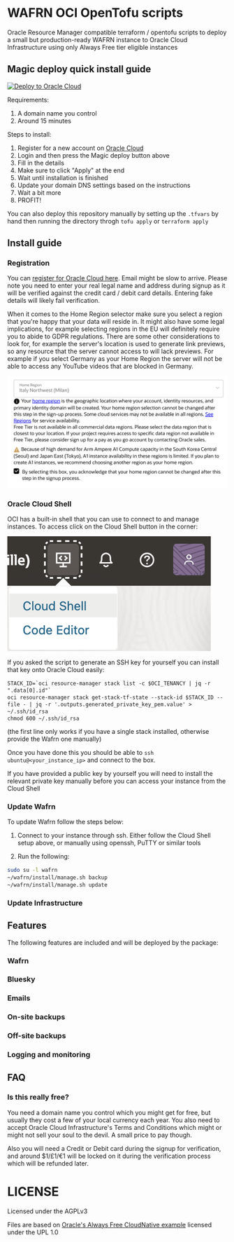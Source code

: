 # WAFRN OCI OpenTofu scripts

Oracle Resource Manager compatible terraform / opentofu scripts to deploy a small but production-ready WAFRN instance to Oracle Cloud Infrastructure using only Always Free tier eligible instances

## Magic deploy quick install guide

[![Deploy to Oracle Cloud][magic_button]][magic_wafrn_basic_stack]

Requirements:

1. A domain name you control
2. Around 15 minutes

Steps to install:

1. Register for a new account on [Oracle Cloud](https://signup.cloud.oracle.com/)
2. Login and then press the Magic deploy button above
3. Fill in the details
4. Make sure to click "Apply" at the end
5. Wait until installation is finished
6. Update your domain DNS settings based on the instructions
7. Wait a bit more
8. PROFIT!

You can also deploy this repository manually by setting up the `.tfvars` by hand then running the directory throgh `tofu apply` or `terraform apply`

## Install guide

### Registration

You can [register for Oracle Cloud here](https://signup.cloud.oracle.com/). Email might be slow to arrive. Please note you need to enter your real legal name and address during signup as it will be verified against the credit card / debit card details. Entering fake details will likely fail verification.

When it comes to the Home Region selector make sure you select a region that you're happy that your data will reside in. It might also have some legal implications, for example selecting regions in the EU will definitely require you to abide to GDPR regulations. There are some other considerations to look for, for example the server's location is used to generate link previews, so any resource that the server cannot access to will lack previews. For example if you select Germany as your Home Region the server will not be able to access any YouTube videos that are blocked in Germany.

![Home Region](images/home_region.png)

### Oracle Cloud Shell

OCI has a built-in shell that you can use to connect to and manage instances. To access click on the Cloud Shell button in the corner:

![Cloud Shell](images/cloud_shell.png)

If you asked the script to generate an SSH key for yourself you can install that key onto Oracle Cloud easily:

```
STACK_ID=`oci resource-manager stack list -c $OCI_TENANCY | jq -r ".data[0].id"`
oci resource-manager stack get-stack-tf-state --stack-id $STACK_ID --file - | jq -r '.outputs.generated_private_key_pem.value' > ~/.ssh/id_rsa
chmod 600 ~/.ssh/id_rsa
```

(the first line only works if you have a single stack installed, otherwise provide the Wafrn one manually)

Once you have done this you should be able to `ssh ubuntu@<your_instance_ip>` and connect to the box.

If you have provided a public key by yourself you will need to install the relevant private key manually before you can access your instance from the Cloud Shell

### Update Wafrn

To update Wafrn follow the steps below:

1. Connect to your instance through ssh. Either follow the Cloud Shell setup above, or manually using openssh, PuTTY or similar tools

2. Run the following:

```bash
sudo su -l wafrn
~/wafrn/install/manage.sh backup
~/wafrn/install/manage.sh update
```

### Update Infrastructure



## Features

The following features are included and will be deployed by the package:

### Wafrn

### Bluesky

### Emails

### On-site backups

### Off-site backups

### Logging and monitoring

## FAQ

### Is this really free?

You need a domain name you control which you might get for free, but usually they cost a few of your local currency each year. You also need to accept Oracle Cloud Infrastructure's Terms and Conditions which might or might not sell your soul to the devil. A small price to pay though.

Also you will need a Credit or Debit card during the signup for verification, and around $1/£1/€1 will be locked on it during the verification process which will be refunded later.

# LICENSE

Licensed under the AGPLv3

Files are based on [Oracle's Always Free CloudNative example](https://github.com/oracle-quickstart/oci-cloudnative/tree/master/deploy/basic) licensed under the UPL 1.0

[magic_button]: https://oci-resourcemanager-plugin.plugins.oci.oraclecloud.com/latest/deploy-to-oracle-cloud.svg
[magic_wafrn_basic_stack]: https://cloud.oracle.com/resourcemanager/stacks/create?zipUrl=https://github.com/sztupy/wafrn-opentofu/releases/latest/download/wafrn-opentofu-latest.zip
